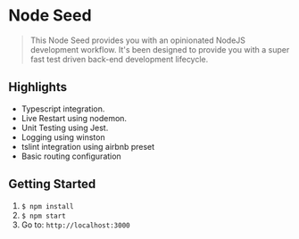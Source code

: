 Node Seed
====================

<blockquote>
This Node Seed provides you with an opinionated NodeJS development workflow. 
It's been designed to provide you with a super fast test driven back-end development lifecycle. 
</blockquote>

## Highlights
* Typescript integration.
* Live Restart using nodemon.
* Unit Testing using Jest.
* Logging using winston
* tslint integration using airbnb preset
* Basic routing configuration

## Getting Started
1. `$ npm install`
4. `$ npm start`
5. Go to: `http://localhost:3000`
